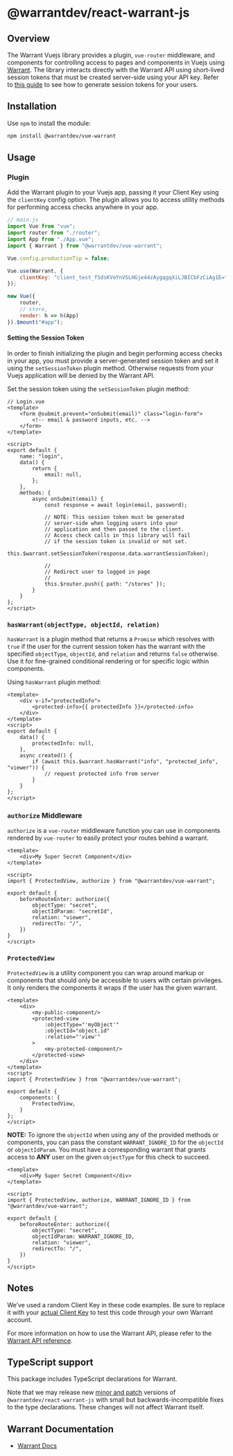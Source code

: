 # @warrantdev/react-warrant-js

## Overview
The Warrant Vuejs library provides a plugin, `vue-router` middleware, and components for controlling access to pages and components in Vuejs using [Warrant](https://warrant.dev/). The library interacts directly with the Warrant API using short-lived session tokens that must be created server-side using your API key. Refer to [this guide](https://docs.warrant.dev/guides/creating-session-tokens) to see how to generate session tokens for your users.

## Installation

Use `npm` to install the module:

```sh
npm install @warrantdev/vue-warrant
```

## Usage

### Plugin
Add the Warrant plugin to your Vuejs app, passing it your Client Key using the `clientKey` config option. The plugin allows you to access utility methods for performing access checks anywhere in your app.
```js
// main.js
import Vue from "vue";
import router from "./router";
import App from "./App.vue";
import { Warrant } from "@warrantdev/vue-warrant";

Vue.config.productionTip = false;

Vue.use(Warrant, {
    clientKey: "client_test_f5dsKVeYnVSLHGje44zAygqgqXiLJBICbFzCiAg1E=",
});

new Vue({
    router,
    // store,
    render: h => h(App)
}).$mount("#app");
```

#### **Setting the Session Token**
In order to finish initializing the plugin and begin performing access checks in your app, you must provide a server-generated session token and set it using the `setSessionToken` plugin method. Otherwise requests from your Vuejs application will be denied by the Warrant API.

Set the session token using the `setSessionToken` plugin method:
```vue
// Login.vue
<template>
    <form @submit.prevent="onSubmit(email)" class="login-form">
        <!-- email & password inputs, etc. -->
    </form>
</template>

<script>
export default {
    name: "login",
    data() {
        return {
            email: null,
        };
    },
    methods: {
        async onSubmit(email) {
            const response = await login(email, password);

            // NOTE: This session token must be generated
            // server-side when logging users into your
            // application and then passed to the client.
            // Access check calls in this library will fail
            // if the session token is invalid or not set.
            this.$warrant.setSessionToken(response.data.warrantSessionToken);

            //
            // Redirect user to logged in page
            //
            this.$router.push({ path: "/stores" });
        }
    }
};
</script>
```

### `hasWarrant(objectType, objectId, relation)`
`hasWarrant` is a plugin method that returns a `Promise` which resolves with `true` if the user for the current session token has the warrant with the specified `objectType`, `objectId`, and `relation` and returns `false` otherwise. Use it for fine-grained conditional rendering or for specific logic within components.

Using `hasWarrant` plugin method:
```vue
<template>
    <div v-if="protectedInfo">
        <protected-info>{{ protectedInfo }}</protected-info>
    </div>
</template>
<script>
export default {
    data() {
        protectedInfo: null,
    },
    async created() {
        if (await this.$warrant.hasWarrant("info", "protected_info", "viewer")) {
            // request protected info from server
        }
    }
};
</script>
```

### `authorize` Middleware
`authorize` is a `vue-router` middleware function you can use in components rendered by `vue-router` to easily protect your routes behind a warrant.
```vue
<template>
    <div>My Super Secret Component</div>
</template>

<script>
import { ProtectedView, authorize } from "@warrantdev/vue-warrant";

export default {
    beforeRouteEnter: authorize({
        objectType: "secret",
        objectIdParam: "secretId",
        relation: "viewer",
        redirectTo: "/",
    })
}
</script>
```

### `ProtectedView`
`ProtectedView` is a utility component you can wrap around markup or components that should only be accessible to users with certain privileges. It only renders the components it wraps if the user has the given warrant.
```vue
<template>
    <div>
        <my-public-component/>
        <protected-view
            :objectType="'myObject'"
            :objectId="object.id"
            :relation="'view'"
        >
            <my-protected-component/>
        </protected-view>
    </div>
</template>
<script>
import { ProtectedView } from "@warrantdev/vue-warrant";

export default {
    components: {
        ProtectedView,
    }
};
</script>
```

**NOTE:** To ignore the `objectId` when using any of the provided methods or components, you can pass the constant `WARRANT_IGNORE_ID` for the `objectId` or `objectIdParam`. You must have a corresponding warrant that grants access to **ANY** user on the given `objectType` for this check to succeed.
```vue
<template>
    <div>My Super Secret Component</div>
</template>

<script>
import { ProtectedView, authorize, WARRANT_IGNORE_ID } from "@warrantdev/vue-warrant";

export default {
    beforeRouteEnter: authorize({
        objectType: "secret",
        objectIdParam: WARRANT_IGNORE_ID,
        relation: "viewer",
        redirectTo: "/",
    })
}
</script>
```

## Notes
We’ve used a random Client Key in these code examples. Be sure to replace it with your
[actual Client Key](https://app.warrant.dev) to
test this code through your own Warrant account.

For more information on how to use the Warrant API, please refer to the
[Warrant API reference](https://docs.warrant.dev).

## TypeScript support

This package includes TypeScript declarations for Warrant.

Note that we may release new [minor and patch](https://semver.org/) versions of
`@warrantdev/react-warrant-js` with small but backwards-incompatible fixes to the type
declarations. These changes will not affect Warrant itself.

## Warrant Documentation

- [Warrant Docs](https://docs.warrant.dev/)
